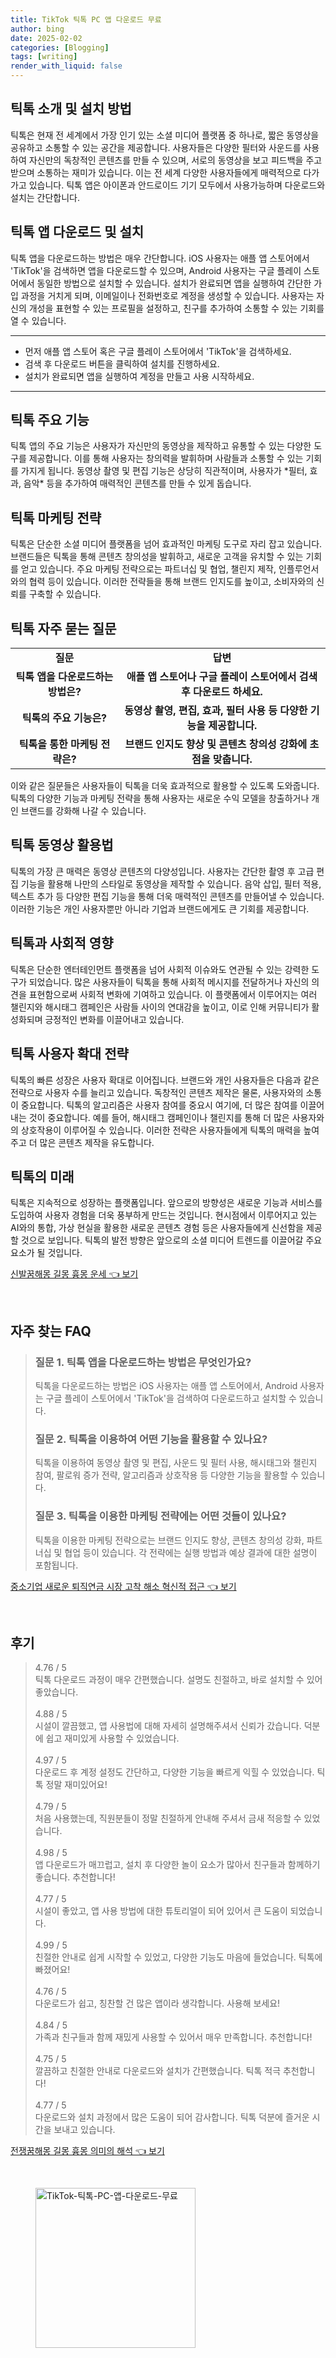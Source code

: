 ```yaml
---
title: TikTok 틱톡 PC 앱 다운로드 무료
author: bing
date: 2025-02-02
categories: [Blogging]
tags: [writing]
render_with_liquid: false
---
```



<h2 id='틱톡_소개 및_설치_방법'>틱톡 소개 및 설치 방법</h2>

<p>틱톡은 현재 전 세계에서 가장 인기 있는 소셜 미디어 플랫폼 중 하나로, 짧은 동영상을 공유하고 소통할 수 있는 공간을 제공합니다. 사용자들은 다양한 필터와 사운드를 사용하여 자신만의 독창적인 콘텐츠를 만들 수 있으며, 서로의 동영상을 보고 피드백을 주고받으며 소통하는 재미가 있습니다. 이는 전 세계 다양한 사용자들에게 매력적으로 다가가고 있습니다. 틱톡 앱은 아이폰과 안드로이드 기기 모두에서 사용가능하며 다운로드와 설치는 간단합니다.</p>

<h2 id='틱톡_앱_다운로드_및_설치'>틱톡 앱 다운로드 및 설치</h2>

<p>틱톡 앱을 다운로드하는 방법은 매우 간단합니다. iOS 사용자는 애플 앱 스토어에서 'TikTok'을 검색하면 앱을 다운로드할 수 있으며, Android 사용자는 구글 플레이 스토어에서 동일한 방법으로 설치할 수 있습니다. 설치가 완료되면 앱을 실행하여 간단한 가입 과정을 거치게 되며, 이메일이나 전화번호로 계정을 생성할 수 있습니다. 사용자는 자신의 개성을 표현할 수 있는 프로필을 설정하고, 친구를 추가하여 소통할 수 있는 기회를 열 수 있습니다.</p>

<hr />

<ul>
    <li>먼저 애플 앱 스토어 혹은 구글 플레이 스토어에서 'TikTok'을 검색하세요.</li>
    <li>검색 후 다운로드 버튼을 클릭하여 설치를 진행하세요.</li>
    <li>설치가 완료되면 앱을 실행하여 계정을 만들고 사용 시작하세요.</li>
</ul>

<hr />

<h2 id='틱톡_주요_기능'>틱톡 주요 기능</h2>

<p>틱톡 앱의 주요 기능은 사용자가 자신만의 동영상을 제작하고 유통할 수 있는 다양한 도구를 제공합니다. 이를 통해 사용자는 창의력을 발휘하며 사람들과 소통할 수 있는 기회를 가지게 됩니다. 동영상 촬영 및 편집 기능은 상당히 직관적이며, 사용자가 *필터, 효과, 음악* 등을 추가하여 매력적인 콘텐츠를 만들 수 있게 돕습니다.</p>

<h2 id='틱톡_마케팅_전략'>틱톡 마케팅 전략</h2>

<p>틱톡은 단순한 소셜 미디어 플랫폼을 넘어 효과적인 마케팅 도구로 자리 잡고 있습니다. 브랜드들은 틱톡을 통해 콘텐츠 창의성을 발휘하고, 새로운 고객을 유치할 수 있는 기회를 얻고 있습니다. 주요 마케팅 전략으로는 파트너십 및 협업, 챌린지 제작, 인플루언서와의 협력 등이 있습니다. 이러한 전략들을 통해 브랜드 인지도를 높이고, 소비자와의 신뢰를 구축할 수 있습니다.</p>

<h2 id='틱톡_자주_묻는_질문'>틱톡 자주 묻는 질문</h2>

<table>
    <tr>
        <td style="text-align: center; height: 17px;"><b>질문</b></td>
        <td style="text-align: center; height: 17px;"><b>답변</b></td>
    </tr>
    <tr>
        <td style="text-align: center; height: 17px;"><b>틱톡 앱을 다운로드하는 방법은?</b></td>
        <td style="text-align: center; height: 17px;"><b>애플 앱 스토어나 구글 플레이 스토어에서 검색 후 다운로드 하세요.</b></td>
    </tr>
    <tr>
        <td style="text-align: center; height: 17px;"><b>틱톡의 주요 기능은?</b></td>
        <td style="text-align: center; height: 17px;"><b>동영상 촬영, 편집, 효과, 필터 사용 등 다양한 기능을 제공합니다.</b></td>
    </tr>
    <tr>
        <td style="text-align: center; height: 17px;"><b>틱톡을 통한 마케팅 전략은?</b></td>
        <td style="text-align: center; height: 17px;"><b>브랜드 인지도 향상 및 콘텐츠 창의성 강화에 초점을 맞춥니다.</b></td>
    </tr>
</table>

<p>이와 같은 질문들은 사용자들이 틱톡을 더욱 효과적으로 활용할 수 있도록 도와줍니다. 틱톡의 다양한 기능과 마케팅 전략을 통해 사용자는 새로운 수익 모델을 창출하거나 개인 브랜드를 강화해 나갈 수 있습니다.</p>

<h2 id='틱톡_동영상_활용법'>틱톡 동영상 활용법</h2>

<p>틱톡의 가장 큰 매력은 동영상 콘텐츠의 다양성입니다. 사용자는 간단한 촬영 후 고급 편집 기능을 활용해 나만의 스타일로 동영상을 제작할 수 있습니다. 음악 삽입, 필터 적용, 텍스트 추가 등 다양한 편집 기능을 통해 더욱 매력적인 콘텐츠를 만들어낼 수 있습니다. 이러한 기능은 개인 사용자뿐만 아니라 기업과 브랜드에게도 큰 기회를 제공합니다.</p>

<h2 id='틱톡과_사회적_영향'>틱톡과 사회적 영향</h2>

<p>틱톡은 단순한 엔터테인먼트 플랫폼을 넘어 사회적 이슈와도 연관될 수 있는 강력한 도구가 되었습니다. 많은 사용자들이 틱톡을 통해 사회적 메시지를 전달하거나 자신의 의견을 표현함으로써 사회적 변화에 기여하고 있습니다. 이 플랫폼에서 이루어지는 여러 챌린지와 해시태그 캠페인은 사람들 사이의 연대감을 높이고, 이로 인해 커뮤니티가 활성화되며 긍정적인 변화를 이끌어내고 있습니다.</p>

<h2 id='틱톡_사용자_확대_전략'>틱톡 사용자 확대 전략</h2>

<p>틱톡의 빠른 성장은 사용자 확대로 이어집니다. 브랜드와 개인 사용자들은 다음과 같은 전략으로 사용자 수를 늘리고 있습니다. 독창적인 콘텐츠 제작은 물론, 사용자와의 소통이 중요합니다. 틱톡의 알고리즘은 사용자 참여를 중요시 여기에, 더 많은 참여를 이끌어내는 것이 중요합니다. 예를 들어, 해시태그 캠페인이나 챌린지를 통해 더 많은 사용자와의 상호작용이 이루어질 수 있습니다. 이러한 전략은 사용자들에게 틱톡의 매력을 높여주고 더 많은 콘텐츠 제작을 유도합니다.</p>

<h2 id='틱톡의_미래'>틱톡의 미래</h2>

<p>틱톡은 지속적으로 성장하는 플랫폼입니다. 앞으로의 방향성은 새로운 기능과 서비스를 도입하여 사용자 경험을 더욱 풍부하게 만드는 것입니다. 현시점에서 이루어지고 있는 AI와의 통합, 가상 현실을 활용한 새로운 콘텐츠 경험 등은 사용자들에게 신선함을 제공할 것으로 보입니다. 틱톡의 발전 방향은 앞으로의 소셜 미디어 트렌드를 이끌어갈 주요 요소가 될 것입니다.</p>


<p><a class="click-button" title="신발꿈해몽 길몽 흉몽 운세" href="https://blackassets.github.io/posts/%EC%8B%A0%EB%B0%9C%EA%BF%88%ED%95%B4%EB%AA%BD-%EA%B8%B8%EB%AA%BD-%ED%9D%89%EB%AA%BD-%EC%9A%B4%EC%84%B8/" rel="dofollow">신발꿈해몽 길몽 흉몽 운세 👈 보기</a></p><br>
<h2 id='자주_찾는_FAQ'>자주 찾는 FAQ</h2>
<div itemscope="" itemtype="https://schema.org/FAQPage"> 
<blockquote> 
<div itemscope="" itemprop="mainEntity" itemtype="https://schema.org/Question"> 
<h3 itemprop="name">질문 1. 틱톡 앱을 다운로드하는 방법은 무엇인가요?</h3> 
<div itemscope="" itemprop="acceptedAnswer" itemtype="https://schema.org/Answer"> 
<span itemprop="text"> 
<p>틱톡을 다운로드하는 방법은 iOS 사용자는 애플 앱 스토어에서, Android 사용자는 구글 플레이 스토어에서 'TikTok'을 검색하여 다운로드하고 설치할 수 있습니다.</p> 
</span> 
</div> 
</div> 
<div itemscope="" itemprop="mainEntity" itemtype="https://schema.org/Question"> 
<h3 itemprop="name">질문 2. 틱톡을 이용하여 어떤 기능을 활용할 수 있나요?</h3> 
<div itemscope="" itemprop="acceptedAnswer" itemtype="https://schema.org/Answer"> 
<span itemprop="text"> 
<p>틱톡을 이용하여 동영상 촬영 및 편집, 사운드 및 필터 사용, 해시태그와 챌린지 참여, 팔로워 증가 전략, 알고리즘과 상호작용 등 다양한 기능을 활용할 수 있습니다.</p> 
</span> 
</div> 
</div> 
<div itemscope="" itemprop="mainEntity" itemtype="https://schema.org/Question"> 
<h3 itemprop="name">질문 3. 틱톡을 이용한 마케팅 전략에는 어떤 것들이 있나요?</h3> 
<div itemscope="" itemprop="acceptedAnswer" itemtype="https://schema.org/Answer"> 
<span itemprop="text"> 
<p>틱톡을 이용한 마케팅 전략으로는 브랜드 인지도 향상, 콘텐츠 창의성 강화, 파트너십 및 협업 등이 있습니다. 각 전략에는 실행 방법과 예상 결과에 대한 설명이 포함됩니다.</p> 
</span> 
</div> 
</div> 
</blockquote> 
</div>
<p><a class="click-button" title="중소기업 새로운 퇴직연금 시장 고착 해소 혁신적 접근" href="https://blackassets.github.io/posts/%EC%A4%91%EC%86%8C%EA%B8%B0%EC%97%85-%EC%83%88%EB%A1%9C%EC%9A%B4-%ED%87%B4%EC%A7%81%EC%97%B0%EA%B8%88-%EC%8B%9C%EC%9E%A5-%EA%B3%A0%EC%B0%A9-%ED%95%B4%EC%86%8C-%ED%98%81%EC%8B%A0%EC%A0%81-%EC%A0%91%EA%B7%BC/" rel="dofollow">중소기업 새로운 퇴직연금 시장 고착 해소 혁신적 접근 👈 보기</a></p><br>
<h2 id='후기'>후기</h2>
<div itemscope itemtype="https://schema.org/Product">
  <blockquote>
  <div itemprop="review" itemscope itemtype="https://schema.org/Review">
      <div itemprop="reviewRating" itemscope itemtype="https://schema.org/Rating"> <span itemprop="ratingValue">4.76</span> / <span itemprop="bestRating">5</span> </div>
      <span itemprop="reviewBody">틱톡 다운로드 과정이 매우 간편했습니다. 설명도 친절하고, 바로 설치할 수 있어 좋았습니다.</span>
  </div>
  <br>
  <div itemprop="review" itemscope itemtype="https://schema.org/Review">
      <div itemprop="reviewRating" itemscope itemtype="https://schema.org/Rating"> <span itemprop="ratingValue">4.88</span> / <span itemprop="bestRating">5</span> </div>
      <span itemprop="reviewBody">시설이 깔끔했고, 앱 사용법에 대해 자세히 설명해주셔서 신뢰가 갔습니다. 덕분에 쉽고 재미있게 사용할 수 있었습니다.</span>
  </div>
  <br>
  <div itemprop="review" itemscope itemtype="https://schema.org/Review">
      <div itemprop="reviewRating" itemscope itemtype="https://schema.org/Rating"> <span itemprop="ratingValue">4.97</span> / <span itemprop="bestRating">5</span> </div>
      <span itemprop="reviewBody">다운로드 후 계정 설정도 간단하고, 다양한 기능을 빠르게 익힐 수 있었습니다. 틱톡 정말 재미있어요!</span>
  </div>
  <br>
  <div itemprop="review" itemscope itemtype="https://schema.org/Review">
      <div itemprop="reviewRating" itemscope itemtype="https://schema.org/Rating"> <span itemprop="ratingValue">4.79</span> / <span itemprop="bestRating">5</span> </div>
      <span itemprop="reviewBody">처음 사용했는데, 직원분들이 정말 친절하게 안내해 주셔서 금새 적응할 수 있었습니다.</span>
  </div>
  <br>
  <div itemprop="review" itemscope itemtype="https://schema.org/Review">
      <div itemprop="reviewRating" itemscope itemtype="https://schema.org/Rating"> <span itemprop="ratingValue">4.98</span> / <span itemprop="bestRating">5</span> </div>
      <span itemprop="reviewBody">앱 다운로드가 매끄럽고, 설치 후 다양한 놀이 요소가 많아서 친구들과 함께하기 좋습니다. 추천합니다!</span>
  </div>
  <br>
  <div itemprop="review" itemscope itemtype="https://schema.org/Review">
      <div itemprop="reviewRating" itemscope itemtype="https://schema.org/Rating"> <span itemprop="ratingValue">4.77</span> / <span itemprop="bestRating">5</span> </div>
      <span itemprop="reviewBody">시설이 좋았고, 앱 사용 방법에 대한 튜토리얼이 되어 있어서 큰 도움이 되었습니다.</span>
  </div>
  <br>
  <div itemprop="review" itemscope itemtype="https://schema.org/Review">
      <div itemprop="reviewRating" itemscope itemtype="https://schema.org/Rating"> <span itemprop="ratingValue">4.99</span> / <span itemprop="bestRating">5</span> </div>
      <span itemprop="reviewBody">친절한 안내로 쉽게 시작할 수 있었고, 다양한 기능도 마음에 들었습니다. 틱톡에 빠졌어요!</span>
  </div>
  <br>
  <div itemprop="review" itemscope itemtype="https://schema.org/Review">
      <div itemprop="reviewRating" itemscope itemtype="https://schema.org/Rating"> <span itemprop="ratingValue">4.76</span> / <span itemprop="bestRating">5</span> </div>
      <span itemprop="reviewBody">다운로드가 쉽고, 칭찬할 건 많은 앱이라 생각합니다. 사용해 보세요!</span>
  </div>
  <br>
  <div itemprop="review" itemscope itemtype="https://schema.org/Review">
      <div itemprop="reviewRating" itemscope itemtype="https://schema.org/Rating"> <span itemprop="ratingValue">4.84</span> / <span itemprop="bestRating">5</span> </div>
      <span itemprop="reviewBody">가족과 친구들과 함께 재밌게 사용할 수 있어서 매우 만족합니다. 추천합니다!</span>
  </div>
  <br>
  <div itemprop="review" itemscope itemtype="https://schema.org/Review">
      <div itemprop="reviewRating" itemscope itemtype="https://schema.org/Rating"> <span itemprop="ratingValue">4.75</span> / <span itemprop="bestRating">5</span> </div>
      <span itemprop="reviewBody">깔끔하고 친절한 안내로 다운로드와 설치가 간편했습니다. 틱톡 적극 추천합니다!</span>
  </div>
  <br>
  <div itemprop="review" itemscope itemtype="https://schema.org/Review">
      <div itemprop="reviewRating" itemscope itemtype="https://schema.org/Rating"> <span itemprop="ratingValue">4.77</span> / <span itemprop="bestRating">5</span> </div>
      <span itemprop="reviewBody">다운로드와 설치 과정에서 많은 도움이 되어 감사합니다. 틱톡 덕분에 즐거운 시간을 보내고 있습니다.</span>
  </div>
  </blockquote>
</div>
<p><a class="click-button" title="전쟁꿈해몽 길몽 흉몽 의미의 해석" href="https://blackassets.github.io/posts/%EC%A0%84%EC%9F%81%EA%BF%88%ED%95%B4%EB%AA%BD-%EA%B8%B8%EB%AA%BD-%ED%9D%89%EB%AA%BD-%EC%9D%98%EB%AF%B8%EC%9D%98-%ED%95%B4%EC%84%9D/" rel="dofollow">전쟁꿈해몽 길몽 흉몽 의미의 해석 👈 보기</a></p><br>
<figure class="image"><img src="https://blackassets.github.io/assets/img/thumbnail/TikTok-틱톡-PC-앱-다운로드-무료.webp" alt="TikTok-틱톡-PC-앱-다운로드-무료" width="256" height="256"></figure>